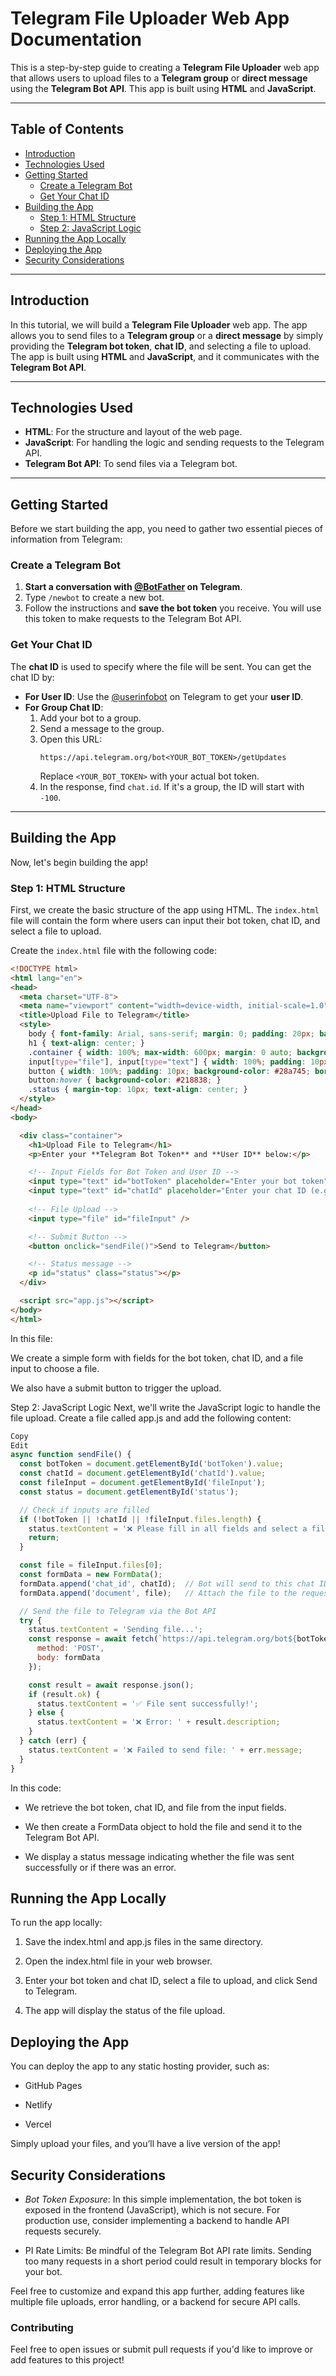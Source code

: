 # Telegram File Uploader Web App Documentation

This is a step-by-step guide to creating a **Telegram File Uploader** web app that allows users to upload files to a **Telegram group** or **direct message** using the **Telegram Bot API**. This app is built using **HTML** and **JavaScript**.

---

## Table of Contents

- [Introduction](#introduction)
- [Technologies Used](#technologies-used)
- [Getting Started](#getting-started)
  - [Create a Telegram Bot](#create-a-telegram-bot)
  - [Get Your Chat ID](#get-your-chat-id)
- [Building the App](#building-the-app)
  - [Step 1: HTML Structure](#step-1-html-structure)
  - [Step 2: JavaScript Logic](#step-2-javascript-logic)
- [Running the App Locally](#running-the-app-locally)
- [Deploying the App](#deploying-the-app)
- [Security Considerations](#security-considerations)


---

## Introduction

In this tutorial, we will build a **Telegram File Uploader** web app. The app allows you to send files to a **Telegram group** or a **direct message** by simply providing the **Telegram bot token**, **chat ID**, and selecting a file to upload. The app is built using **HTML** and **JavaScript**, and it communicates with the **Telegram Bot API**.

---

## Technologies Used

- **HTML**: For the structure and layout of the web page.
- **JavaScript**: For handling the logic and sending requests to the Telegram API.
- **Telegram Bot API**: To send files via a Telegram bot.

---

## Getting Started

Before we start building the app, you need to gather two essential pieces of information from Telegram:

### Create a Telegram Bot

1. **Start a conversation with [@BotFather](https://t.me/BotFather) on Telegram**.
2. Type `/newbot` to create a new bot.
3. Follow the instructions and **save the bot token** you receive. You will use this token to make requests to the Telegram Bot API.

### Get Your Chat ID

The **chat ID** is used to specify where the file will be sent. You can get the chat ID by:

- **For User ID**: Use the [@userinfobot](https://t.me/userinfobot) on Telegram to get your **user ID**.
- **For Group Chat ID**:
  1. Add your bot to a group.
  2. Send a message to the group.
  3. Open this URL:
     ```
     https://api.telegram.org/bot<YOUR_BOT_TOKEN>/getUpdates
     ```
     Replace `<YOUR_BOT_TOKEN>` with your actual bot token.
  4. In the response, find `chat.id`. If it's a group, the ID will start with `-100`.

---

## Building the App

Now, let's begin building the app!

### Step 1: HTML Structure

First, we create the basic structure of the app using HTML. The `index.html` file will contain the form where users can input their bot token, chat ID, and select a file to upload.

Create the `index.html` file with the following code:

```html
<!DOCTYPE html>
<html lang="en">
<head>
  <meta charset="UTF-8">
  <meta name="viewport" content="width=device-width, initial-scale=1.0">
  <title>Upload File to Telegram</title>
  <style>
    body { font-family: Arial, sans-serif; margin: 0; padding: 20px; background-color: #f4f4f4; }
    h1 { text-align: center; }
    .container { width: 100%; max-width: 600px; margin: 0 auto; background-color: #fff; padding: 20px; border-radius: 8px; box-shadow: 0 0 10px rgba(0, 0, 0, 0.1); }
    input[type="file"], input[type="text"] { width: 100%; padding: 10px; margin: 10px 0; border-radius: 5px; border: 1px solid #ccc; }
    button { width: 100%; padding: 10px; background-color: #28a745; border: none; color: white; font-size: 16px; cursor: pointer; border-radius: 5px; }
    button:hover { background-color: #218838; }
    .status { margin-top: 10px; text-align: center; }
  </style>
</head>
<body>

  <div class="container">
    <h1>Upload File to Telegram</h1>
    <p>Enter your **Telegram Bot Token** and **User ID** below:</p>

    <!-- Input Fields for Bot Token and User ID -->
    <input type="text" id="botToken" placeholder="Enter your bot token" />
    <input type="text" id="chatId" placeholder="Enter your chat ID (e.g. user ID or group ID)" />
    
    <!-- File Upload -->
    <input type="file" id="fileInput" />

    <!-- Submit Button -->
    <button onclick="sendFile()">Send to Telegram</button>

    <!-- Status message -->
    <p id="status" class="status"></p>
  </div>

  <script src="app.js"></script>
</body>
</html>
```

In this file:

We create a simple form with fields for the bot token, chat ID, and a file input to choose a file.

We also have a submit button to trigger the upload.

Step 2: JavaScript Logic
Next, we'll write the JavaScript logic to handle the file upload. Create a file called app.js and add the following content:

```javascript
Copy
Edit
async function sendFile() {
  const botToken = document.getElementById('botToken').value;
  const chatId = document.getElementById('chatId').value;
  const fileInput = document.getElementById('fileInput');
  const status = document.getElementById('status');

  // Check if inputs are filled
  if (!botToken || !chatId || !fileInput.files.length) {
    status.textContent = '❌ Please fill in all fields and select a file.';
    return;
  }

  const file = fileInput.files[0];
  const formData = new FormData();
  formData.append('chat_id', chatId);  // Bot will send to this chat ID
  formData.append('document', file);   // Attach the file to the request

  // Send the file to Telegram via the Bot API
  try {
    status.textContent = 'Sending file...';
    const response = await fetch(`https://api.telegram.org/bot${botToken}/sendDocument`, {
      method: 'POST',
      body: formData
    });

    const result = await response.json();
    if (result.ok) {
      status.textContent = '✅ File sent successfully!';
    } else {
      status.textContent = '❌ Error: ' + result.description;
    }
  } catch (err) {
    status.textContent = '❌ Failed to send file: ' + err.message;
  }
}
```
In this code:

- We retrieve the bot token, chat ID, and file from the input fields.

- We then create a FormData object to hold the file and send it to the Telegram Bot API.

- We display a status message indicating whether the file was sent successfully or if there was an error.

## Running the App Locally
To run the app locally:

1. Save the index.html and app.js files in the same directory.

2. Open the index.html file in your web browser.

3. Enter your bot token and chat ID, select a file to upload, and click Send to Telegram.

4. The app will display the status of the file upload.

## Deploying the App
You can deploy the app to any static hosting provider, such as:

- GitHub Pages

- Netlify

- Vercel

Simply upload your files, and you’ll have a live version of the app!

## Security Considerations
- *Bot Token Exposure*: In this simple implementation, the bot token is exposed in the frontend (JavaScript), which is not secure. For production use, consider implementing a backend to handle API requests securely.

- PI Rate Limits: Be mindful of the Telegram Bot API rate limits. Sending too many requests in a short period could result in temporary blocks for your bot.

Feel free to customize and expand this app further, adding features like multiple file uploads, error handling, or a backend for secure API calls.

### Contributing
Feel free to open issues or submit pull requests if you'd like to improve or add features to this project!